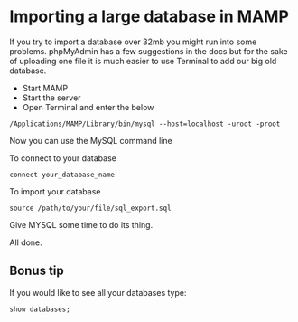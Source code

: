 # Importing a large database in MAMP

If you try to import a database over 32mb you might run into some problems. phpMyAdmin has a few suggestions in the docs but for the sake of uploading one file it is much easier to use Terminal to add our big old database.

- Start MAMP
- Start the server
- Open Terminal and enter the below

```
/Applications/MAMP/Library/bin/mysql --host=localhost -uroot -proot
```

Now you can use the MySQL command line

To connect to your database

```
connect your_database_name
```

To import your database

```
source /path/to/your/file/sql_export.sql
```

Give MYSQL some time to do its thing. 

All done. 

## Bonus tip

If you would like to see all your databases type:

```
show databases;
```
